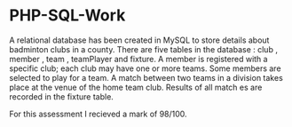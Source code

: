 # PHP-SQL-Work
A relational  database has been created
in MySQL 
to store details about
badminton clubs in a county. 
There are five tables
in the database
: 
club
, 
member
, 
team
, 
teamPlayer
and 
fixture. 
A member is 
registered with a 
specific club; each club may have one or more teams. Some members are selected to 
play for a team.
A match between
two teams in a division 
takes place at the venue of the home 
team club. 
Results of 
all
match
es
are recorded 
in
the 
fixture
table.

For this assessment I recieved a mark of 98/100.
